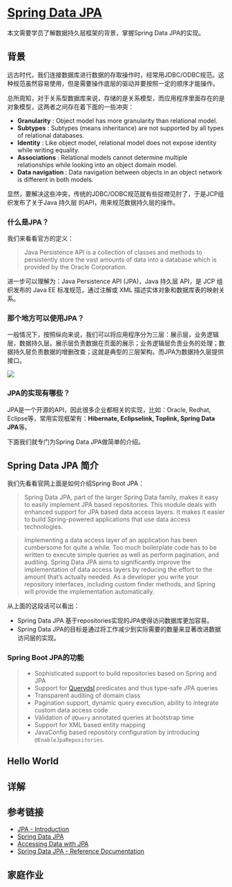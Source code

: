 # [Spring Data JPA](https://docs.spring.io/spring-data/jpa/docs/current/reference/html/)

本文需要学员了解数据持久层框架的背景，掌握Spring Data JPA的实现。



## 背景

远古时代，我们连接数据库进行数据的存取操作时，经常用JDBC/ODBC规范。这种规范虽然容易使用，但是需要操作底层的驱动并要按照一定的顺序才能操作。

总所周知，对于关系型数据库来说，存储的是关系模型，而应用程序里面存在的是对象模型，这两者之间存在着下面的一些冲突：

* **Granularity** : Object model has more granularity than relational model.
* **Subtypes** : Subtypes (means inheritance) are not supported by all types of relational databases.
* **Identity** : Like object model, relational model does not expose identity while writing equality.
* **Associations** : Relational models cannot determine multiple relationships while looking into an object domain model.
* **Data navigation** : Data navigation between objects in an object network is different in both models.

显然，要解决这些冲突，传统的JDBC/ODBC规范就有些捉襟见肘了，于是JCP组织发布了关于Java 持久层 的API，用来规范数据持久层的操作。

### 什么是JPA？

我们来看看官方的定义：

> Java Persistence API is a collection of classes and methods to persistently store the vast amounts of data into a database which is provided by the Oracle Corporation.

进一步可以理解为：Java Persistence API (JPA)，Java 持久层 API，是 JCP 组织发布的 Java EE 标准规范，通过注解或 XML 描述实体对象和数据库表的映射关系。 

### 那个地方可以使用JPA？

一般情况下，按照纵向来说，我们可以将应用程序分为三层：展示层，业务逻辑层，数据持久层。展示层负责数据在页面的展示；业务逻辑层负责业务的处理；数据持久层负责数据的增删改查；这就是典型的三层架构。而JPA为数据持久层提供接口。

![](http://ww1.sinaimg.cn/large/af4e9f79ly1g105rsdfllj20g4088q66.jpg)

### JPA的实现有哪些？

JPA是一个开源的API，因此很多企业都相关的实现，比如：Oracle, Redhat, Eclipse等，常用实现框架有：**Hibernate, Eclipselink, Toplink, Spring Data JPA**等。

下面我们就专门为Spring Data JPA做简单的介绍。



## Spring Data JPA 简介

我们先看看官网上面是如何介绍Spring Boot JPA：

>Spring Data JPA, part of the larger Spring Data family, makes it easy to easily implement JPA based repositories. This module deals with enhanced support for JPA based data access layers. It makes it easier to build Spring-powered applications that use data access technologies.

> Implementing a data access layer of an application has been cumbersome for quite a while. Too much boilerplate code has to be written to execute simple queries as well as perform pagination, and auditing. Spring Data JPA aims to significantly improve the implementation of data access layers by reducing the effort to the amount that’s actually needed. As a developer you write your repository interfaces, including custom finder methods, and Spring will provide the implementation automatically.

从上面的这段话可以看出：

* Spring Data JPA 基于repositories实现的JPA使得访问数据库更加容易。
* Spring Data JPA的目标是通过将工作减少到实际需要的数量来显著改进数据访问层的实现。

### Spring Boot JPA的功能

> - Sophisticated support to build repositories based on Spring and JPA
> - Support for [Querydsl](http://www.querydsl.com/) predicates and thus type-safe JPA queries
> - Transparent auditing of domain class
> - Pagination support, dynamic query execution, ability to integrate custom data access code
> - Validation of `@Query` annotated queries at bootstrap time
> - Support for XML based entity mapping
> - JavaConfig based repository configuration by introducing `@EnableJpaRepositories`.



## Hello World



## 详解



## 参考链接

* [JPA - Introduction](https://www.tutorialspoint.com/jpa/jpa_introduction.htm)
* [Spring Data JPA](https://spring.io/projects/spring-data-jpa#overview)
* [Accessing Data with JPA](https://spring.io/guides/gs/accessing-data-jpa/)
* [Spring Data JPA - Reference Documentation](https://docs.spring.io/spring-data/jpa/docs/current/reference/html/)



## 家庭作业



